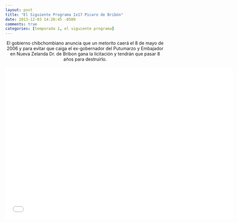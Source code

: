 ```yaml
---
layout: post
title: "El Siguiente Programa 1x17 Picaro de Bribón"
date: 2013-12-03 14:20:45 -0500
comments: true
categories: [temporada 1, el siguiente programa]
---
```

<div align="center">
El gobierno chibchombiano anuncia que un metorito caerá el 8 de mayo de 2006 y para evitar que caiga el ex-gobernador del Putumarzo y Embajador en Nueva Zelanda Dr. de Bribon gana la licitación y tendrán que pasar 8 años para destruirlo.
<br></br>
<iframe width="720" height="480" src="//www.youtube.com/embed/6fOpI-WESNk" frameborder="0" allowfullscreen></iframe>
</div>

